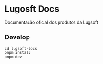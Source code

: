 # Lugosft Docs

Documentação oficial dos produtos da Lugsoft

## Develop
```
cd lugsoft-docs
pnpm install
pnpm dev
```
